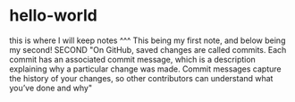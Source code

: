 # hello-world
this is where I will keep notes 
^^^ This being my first note, and below being my second!
SECOND
"On GitHub, saved changes are called commits. Each commit has an associated commit message, which is a description explaining why a particular change was made. Commit messages capture the history of your changes, so other contributors can understand what you’ve done and why"
